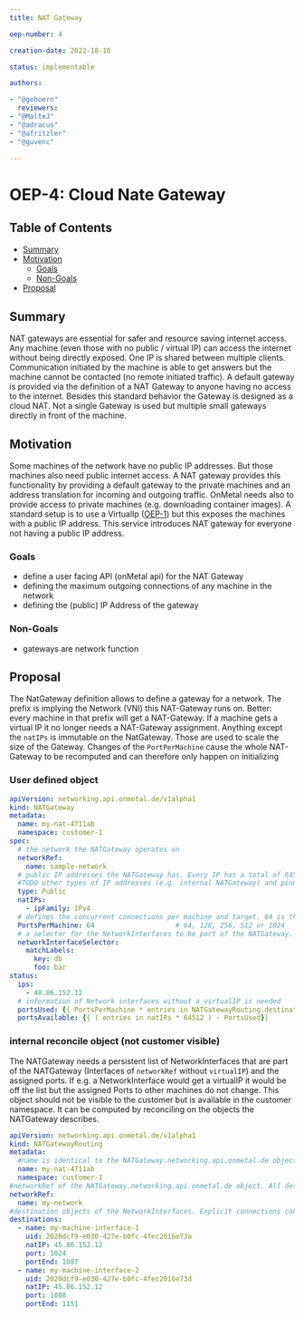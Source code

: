 ```yaml
---
title: NAT Gateway

oep-number: 4

creation-date: 2022-18-10

status: implementable

authors:

- "@gehoern"
  reviewers:
- "@MalteJ"
- "@adracus"
- "@afritzler"
- "@guvenc"

---
```


# OEP-4: Cloud Nate Gateway

## Table of Contents

- [Summary](#summary)
- [Motivation](#motivation)
    - [Goals](#goals)
    - [Non-Goals](#non-goals)
- [Proposal](#proposal)

## Summary
NAT gateways are essential for safer and resource saving internet access. Any machine (even those with no public / virtual IP) can access the internet without being directly exposed. One IP is shared between multiple clients. Communication initiated by the machine is able to get answers but the machine cannot be contacted (no remote initiated traffic). A default gateway is provided via the definition of a NAT Gateway to anyone having no access to the internet. Besides this standard behavior the Gateway is designed as a cloud NAT. Not a single Gateway is used but multiple small gateways directly in front of the machine.

## Motivation
Some machines of the network have no public IP addresses. But those machines also need public internet access. A NAT gateway provides this functionality by providing a default gateway to the private machines and an address translation for incoming and outgoing traffic. OnMetal needs also to provide access to private machines (e.g. downloading container images). A standard setup is to use a VirtualIp ([OEP-1](01-networking-integration.md)) but this exposes the machines with a public IP address. This service introduces NAT gateway for everyone not having a public IP address.

### Goals
- define a user facing API (onMetal api) for the NAT Gateway
- defining the maximum outgoing connections of any machine in the network
- defining the (public) IP Address of the gateway

### Non-Goals
- gateways are network function 

## Proposal
The NatGateway definition allows to define a gateway for a network. The prefix is implying the Network (VNI) this NAT-Gateway runs on. Better: every machine in that prefix will get a NAT-Gateway. If a machine gets a virtual IP it no longer needs a NAT-Gateway assignment. Anything except the `natIPs` is immutable on the NatGateway. Those are used to scale the size of the Gateway. Changes of the `PortPerMachine` cause the whole NAT-Gateway to be recomputed and can therefore only happen on initializing

### User defined object
```yaml
apiVersion: networking.api.onmetal.de/v1alpha1
kind: NATGateway
metadata:
  name: my-nat-4711ab
  namespace: customer-1
spec:
  # the network the NATGateway operates on
  networkRef: 
    name: sample-network
  # public IP addresses the NATGateway has. Every IP has a total of 64512 (655356-1024) ports being available to machines in the NAT domain To have more ports available add more IP addresses 
  #TODO other types of IP addresses (e.g. internal NATGateway) and pinned IP types
  type: Public
  natIPs:
    - ipFamily: IPv4
  # defines the concurrent connections per machine and target. 64 is the default (if omitted), must be a power of 2
  PortsPerMachine: 64                    # 64, 128, 256, 512 or 1024
  # a selector for the NetworkInterfaces to be part of the NATGateway. That way it is possible to define interfaces that have explicit Internet access and interfaces that do not have. All interfaces are part of NetworkRef, mathing the label by k8s label selector rules and have no VirtualIP 
  networkInterfaceSelector:
    matchLabels:
      key: db
      foo: bar
status:
  ips:
    - 48.86.152.12    
  # information of Network interfaces without a virtualIP is needed
  portsUsed: {{ PortsPerMachine * entries in NATGatewayRouting.destinations }}
  portsAvailable: {{ ( entries in natIPs * 64512 ) - PortsUsed}}
```

### internal reconcile object (not customer visible)
The NATGateway needs a persistent list of NetworkInterfaces that are part of the NATGateway (Interfaces of `networkRef` without `virtualIP`) and the assigned ports. If e.g. a NetworkInterface would get a virtualIP it would be off the list but the assigned Ports to other machines do not change.
This object should not be visible to the customer but is available in the customer namespace. It can be computed by reconciling on the objects the NATGateway describes.

```yaml
apiVersion: networking.api.onmetal.de/v1alpha1
kind: NATGatewayRouting
metadata:
  #name is identical to the NATGateway.networking.api.onmetal.de object name since it will be mapped on it
  name: my-nat-4711ab
  namespace: customer-1
#networkRef of the NATGateway.networking.api.onmetal.de object. All destination interfaces will be part of this network
networkRef:
  name: my-network
#destination objects of the NetworkInterfaces. Explicit connections containing the k8s object uuids. And it contains the ports the object will be using for outgoing/incomming traffic on the corresponding ip
destinations:
  - name: my-machine-interface-1
    uid: 2020dcf9-e030-427e-b0fc-4fec2016e73a
    natIP: 45.86.152.12
    port: 1024
    portEnd: 1087
  - name: my-machine-interface-2
    uid: 2020dcf9-e030-427e-b0fc-4fec2016e73d
    natIP: 45.86.152.12
    port: 1088
    portEnd: 1151
```

